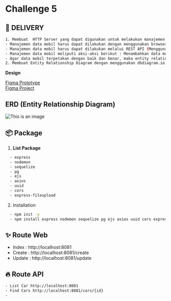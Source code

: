 # Challenge 5
## 🚚 DELIVERY

```sh
1. Membuat  HTTP Server yang dapat digunakan untuk melakukan manajemen data mobil
- Manajemen data mobil harus dapat dilakukan dengan menggunakan browser, sesuai dengan desain yang tertera
- Manajemen data mobil harus dapat dilakukan melalui REST API (Menggunakan Postman)
- Manajemen data mobil meliputi aksi-aksi berikut : Menambahkan data mobil, Memodifikasi data mobil yang sudah ada, Menghapus data mobil yang sudah ada, Melihat daftar - mobil yang tersedia di dalam database
- Agar data mobil terpetakan dengan baik dan benar, maka entity relationship diagram harus tertera di dalam source code dari HTTP Server tersebut.
2. Membuat Entity Relationship Diagram dengan menggunakan dbdiagram.io
```
**Design**

[Figma Prototype](https://www.figma.com/proto/H6xTtBW9Kzlf09nYnitvbH/BCR---Car-Management-Dashboard?node-id=18344%3A7128&scaling=scale-down-width&page-id=18343%3A5831&starting-point-node-id=18344%3A7128&hide-ui=1)<br>
[Figma Project](https://www.figma.com/file/H6xTtBW9Kzlf09nYnitvbH/BCR---Car-Management-Dashboard?node-id=18344%3A7128)

## ERD (Entity Relationship Diagram)
![This is an image](https://res.cloudinary.com/dhuvbrmgg/image/upload/v1650769770/Binar%20Library/erd-rental-cars_niq7e5.png)
## 📦 Package

1. **List Package**

```sh
  - express
  - nodemon
  - sequelize
  - pg
  - ejs
  - axios
  - uuid
  - cors
  - express-fileupload
```

2. Installation

```sh
  - npm init -y
  - npm install express nodemon sequelize pg ejs axios uuid cors express-fileupload
```

## ✨ Route Web

- Index : http://localhost:8081
- Create : http://localhost:8081/create
- Update : http://localhost:8081/update
 
## 🔥 Route API

```sh
- List Car http://localhost:8081
- Find Cars http://localhost:8081/cars/{id}
-  
```
